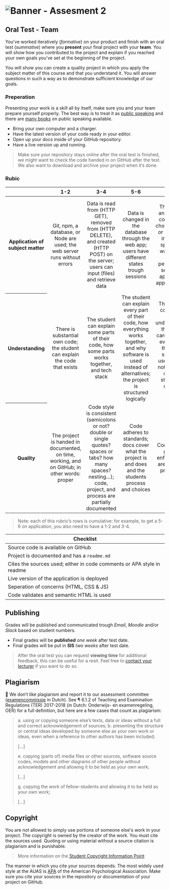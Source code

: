 # ![Banner - Assesment 2][banner]

## Oral Test - Team
You've worked iteratively (_formative_) on your product and finish with an oral test (_summative_) where you **present** your final project with your **team**. You will show how you contributed to the project and explain if you reached your own goals you've set at the beginning of the project.

You will show you can create a quality project in which you apply the subject matter of this course and that you understand it. You will answer questions in such a way as to demonstrate sufficient knowledge of our goals.

### Preperation
Presenting your work is a skill all by itself, make sure you and your team prepare yourself properly. The best way is to treat it as [public speaking](https://abookapart.com/products/demystifying-public-speaking) and there are [many books](https://be.noti.st/2018/recommended-books-for-public-speakers) on public speaking available.
* Bring your own computer and a charger.
* Have the latest version of your code ready in your editor.
* Open up your docs inside of your GitHub repository.
* Have a live version up and running.

> Make sure your repository stays online after the oral test is finished, we might want to check the code handed in on GitHub after the test. We also want to download and archive your project when it’s done.

### Rubic

<table>
  <thead>
    <tr>
      <th></th>
      <th><strong>1-2</strong></th>
      <th><strong>3-4</strong></th>
      <th><strong>5-6</strong></th>
      <th><strong>7-8</strong></th>
      <th><strong>9-10</strong></th>
    </tr>
  </thead>
  <tbody>
    <tr>
      <th align="center" scope="row"><strong>Application</strong> of subject matter</th>
      <td align="center">Git, npm, a database, or Node are used; the web server runs without errors</td>
      <td align="center">Data is read from (HTTP GET), removed from (HTTP DELETE), and created (HTTP POST) on the server; users can input (files) and retrieve data</td>
      <td align="center">Data is changed in the database through the web app; users have different states trough sessions</td>
      <td align="center">The web app and database contain well-chosen features or methods of interaction; special care was taken to create a performant or secure web app; the web app is deployed</td>
      <td align="center">
        😱<br>
        The way the student applies Git, npm, databases, and Node is more advanced than what they were taught in class; let’s switch places
      </td>
    </tr>
    <tr>
      <th align="center" scope="row">Understanding</th>
      <td align="center">There is substantial own code; the student can explain the code that exists</td>
      <td align="center">The student can explain some parts of their code, how some parts works together, and tech stack</td>
      <td align="center">The student can explain every part of their code, how everything works together, and why software is used instead of alternatives; the project is structured logically</td>
      <td align="center">The project is complex but still understandable; the student carefully chose every part of their stack; software is used that was not covered in class; the student can make live changes</td>
      <td align="center">
        🤓<br>
        The student understands JavaScript and Node’s programming principles and a geeky / nerdy conversation can be held about these principles
      </td>
    </tr>
    <tr>
      <th align="center" scope="row">Quality</th>
      <td align="center">The project is handed in documented, on time, working, and on GitHub; in other words: proper</td>
      <td align="center">Code style is consistent (semicolons or not? double or single quotes? spaces or tabs? how many spaces? nesting…); code, project, and process are partially documented</td>
      <td align="center">Code adheres to standards; docs cover what the project is and does and the students process and choices</td>
      <td align="center">Code quality is good and enforced; docs are useful and professional</td>
      <td align="center">
        📚<br>
        Code and docs both read like great books
      </td>
    </tr>
  </tbody>
</table>


> Note: each of this rubric’s rows is cumulative: for example, to get a 5-6
> on application, you also need to have a 1-2 and 3-4.

| Checklist                                                                  |
| -------------------------------------------------------------------------- |
| Source code is available on GitHub                                         |
| Project is documented and has a `readme.md`                                |
| Cites the sources used; either in code comments or APA style in readme     |
| Live version of the application is deployed                                |
| Seperation of concerns (HTML, CSS & JS)                                    |
| Code validates and semantic HTML is used                                   |

## Publishing
Grades will be published and communicated trough _Email_, _Moodle_ and/or _Slack_ based on student numbers.

* Final grades will be **published** _one week_ after test date.
* Final grades will be put in **SIS** _two weeks_ after test date.

> After the oral test you can request **viewing time** for additional feedback, this can be useful for a resit. Feel free to [contact your lecturer](/readme#synopsis) if you want to do so.

## Plagiarism

💁  We don’t like plagiarism and report it to our assessment committee
([examencommissie](https://moodle.cmd.hva.nl/mod/page/view.php?id=1738) in Dutch). See ¶ 6.1.2 of Teaching and Examination
Regulations (TER) 2017-2018 (in Dutch: Onderwijs- en examenregeling, OER) for
a full definition, but here are a few cases that count as plagiarism:

> a. using or copying someone else’s texts, data or ideas without a full and
> correct acknowledgement of sources;
> b. presenting the structure or central ideas developed by someone else as
> your own work or ideas, even when a reference to other authors has been
> included;
>
> \[…]
>
> e. copying (parts of) media files or other sources, software source codes,
> models and other diagrams of other people without acknowledgement and
> allowing it to be held as your own work;
>
> \[…]
>
> g. copying the work of fellow-students and allowing it to be held as your
> own work;
>
> \[…]

## Copyright
You are not allowed to simply use portions of someone else's work in your project. The copyright is owned by the creator of the work. You must cite the sources used. Quoting or using material without a source citation is plagiarism and is punishable.

> More information on the [Student Copyright Information Point](https://www.amsterdamuas.com/library/services/copyright/students.html)

The manner in which you cite your sources depends. The most widely used style at the AUAS is [APA](https://www.amsterdamuas.com/library/services/acknowledging-sources/apa-style/apa-style.html) of the American Psychological Association. Make sure you cite your sources in the repository or documentation of your project on GitHub.

[banner]: https://cmda-bt.github.io/be-course-18-19/assets/banner-a2.svg
